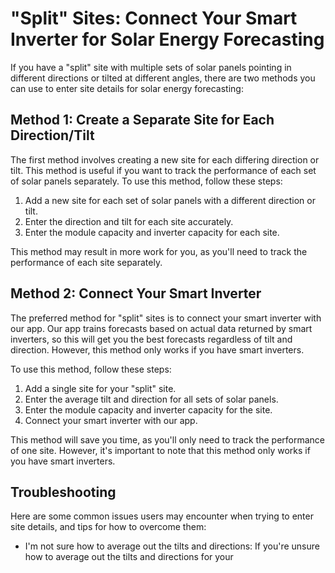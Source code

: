 # "Split" Sites: Connect Your Smart Inverter for Solar Energy Forecasting

If you have a "split" site with multiple sets of solar panels pointing in different directions or tilted at different angles, there are two methods you can use to enter site details for solar energy forecasting:

## Method 1: Create a Separate Site for Each Direction/Tilt

The first method involves creating a new site for each differing direction or tilt. This method is useful if you want to track the performance of each set of solar panels separately. To use this method, follow these steps:

1. Add a new site for each set of solar panels with a different direction or tilt.
2. Enter the direction and tilt for each site accurately.
3. Enter the module capacity and inverter capacity for each site.

This method may result in more work for you, as you'll need to track the performance of each site separately.

## Method 2: Connect Your Smart Inverter

The preferred method for "split" sites is to connect your smart inverter with our app. Our app trains forecasts based on actual data returned by smart inverters, so this will get you the best forecasts regardless of tilt and direction. However, this method only works if you have smart inverters.

To use this method, follow these steps:

1. Add a single site for your "split" site.
2. Enter the average tilt and direction for all sets of solar panels.
3. Enter the module capacity and inverter capacity for the site.
4. Connect your smart inverter with our app.

This method will save you time, as you'll only need to track the performance of one site. However, it's important to note that this method only works if you have smart inverters.

## Troubleshooting

Here are some common issues users may encounter when trying to enter site details, and tips for how to overcome them:

- I'm not sure how to average out the tilts and directions: If you're unsure how to average out the tilts and directions for your